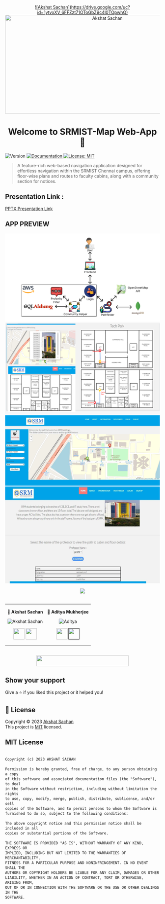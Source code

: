 
 <p align="center">
<a href='https://drive.google.com/file/d/1ytvxXV_6FFZzt71OToGbZ9c4I0TOpwhQ/view?usp=sharing'>
![Akshat Sachan](https://drive.google.com/uc?id=1ytvxXV_6FFZzt71OToGbZ9c4I0TOpwhQ)

<img src='https://drive.google.com/file/d/1ytvxXV_6FFZzt71OToGbZ9c4I0TOpwhQ/view?usp=sharing' type='image'  style=" align: center ; width: 650px;  height: 320px"  title="Akshat Sachan" >
</a>
  
</p>


<h1 align="center">Welcome to SRMIST-Map Web-App 👋</h1>
<p>
  <img alt="Version" src="https://img.shields.io/badge/version-0.1.0-blue.svg?cacheSeconds=2592000" />
  <a href="to be added" target="_blank">
    <img alt="Documentation" src="https://img.shields.io/badge/documentation-yes-brightgreen.svg" />
  </a>
  <a href="nonee" target="_blank">
    <img alt="License: MIT " src="https://img.shields.io/badge/License-MIT-yellow.svg" />
  </a>
  </p>

  > A feature-rich web-based navigation application designed for effortless navigation within the SRMIST Chennai
campus, offering floor-wise plans and routes to faculty cabins, along with a community section for notices.


## Presentation Link : 
[PPTX Presentation Link](https://github.com/cryptocoderas)


  ## APP PREVIEW

<p align="center">
  <img src="./instance/1.png"  alt="accessibility text">
  <img src="./instance/2.png"  alt="accessibility text">
  <img src="./instance/3.png"  alt="accessibility text">
  <img src="./instance/4.png"  alt="accessibility text">
 
</p>



 <div align="center"> 
  <img src="https://img.shields.io/badge/Contributors-seashell?logo=Microsoft%20Teams&style=for-the-badge" /> 
</div>
  <br>

    
<div align="center"> 
  <table>
<tr align="center">

<td>

👤 **Akshat Sachan**

<p align="center">
<img src = "https://avatars.githubusercontent.com/cryptocoderas"  height="120" alt="Akshat Sachan">
</p>
<p align="center">
<a href = "https://github.com/cryptocoderas">
<img src = "http://www.iconninja.com/files/241/825/211/round-collaboration-social-github-code-circle-network-icon.svg" 
width="36" height = "36"/></a>
<a href = "https://www.linkedin.com/in/akshat-sachan-58b2921ab/">
<img src = "http://www.iconninja.com/files/863/607/751/network-linkedin-social-connection-circular-circle-media-icon.svg" width="36" height="36"/>
</a>
</p>
</td>

<td>

👤 **Aditya Mukherjee**

<p align="center">
<img src = "https://avatars.githubusercontent.com/adityamukherjee42"  height="120" alt="Aditya">
</p>
<p align="center">
<a href = "https://github.com/adityamukherjee42">
<img src = "http://www.iconninja.com/files/241/825/211/round-collaboration-social-github-code-circle-network-icon.svg" 
width="36" height = "36"/></a>
<a href = "">
<img src = "http://www.iconninja.com/files/863/607/751/network-linkedin-social-connection-circular-circle-media-icon.svg" width="36" height="36"/>
</a>
</p>
</td>

</table>
</tr>
</div>
  <br>
  
  
<div align="center">
  <img src="https://img.shields.io/badge/Please%20'star',%20if%20you%20like%20it-blue?logo=Starship&style=for-the-badge" width="300" height="35"/>
 </div>
 
## Show your support

Give a ⭐️ if you liked this project or it helped you!

## 📝 License

Copyright © 2023 [Akshat Sachan](https://github.com/CryptocoderAS)<br />
This project is [MIT](none) licensed.

## MIT License 

```

Copyright (c) 2023 AKSHAT SACHAN

Permission is hereby granted, free of charge, to any person obtaining a copy
of this software and associated documentation files (the "Software"), to deal
in the Software without restriction, including without limitation the rights
to use, copy, modify, merge, publish, distribute, sublicense, and/or sell
copies of the Software, and to permit persons to whom the Software is
furnished to do so, subject to the following conditions:

The above copyright notice and this permission notice shall be included in all
copies or substantial portions of the Software.

THE SOFTWARE IS PROVIDED "AS IS", WITHOUT WARRANTY OF ANY KIND, EXPRESS OR
IMPLIED, INCLUDING BUT NOT LIMITED TO THE WARRANTIES OF MERCHANTABILITY,
FITNESS FOR A PARTICULAR PURPOSE AND NONINFRINGEMENT. IN NO EVENT SHALL THE
AUTHORS OR COPYRIGHT HOLDERS BE LIABLE FOR ANY CLAIM, DAMAGES OR OTHER
LIABILITY, WHETHER IN AN ACTION OF CONTRACT, TORT OR OTHERWISE, ARISING FROM,
OUT OF OR IN CONNECTION WITH THE SOFTWARE OR THE USE OR OTHER DEALINGS IN THE
SOFTWARE.
```

